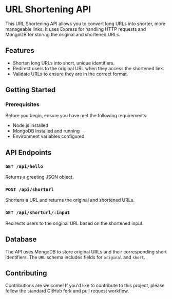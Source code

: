 # URL Shortening API
This URL Shortening API allows you to convert long URLs into shorter, more manageable links. It uses Express for handling HTTP requests and MongoDB for storing the original and shortened URLs.

## Features
- Shorten long URLs into short, unique identifiers.
- Redirect users to the original URL when they access the shortened link.
- Validate URLs to ensure they are in the correct format.

## Getting Started

### Prerequisites

Before you begin, ensure you have met the following requirements:

- Node.js installed
- MongoDB installed and running
- Environment variables configured

## API Endpoints

### `GET /api/hello`
Returns a greeting JSON object.

### `POST /api/shorturl`
Shortens a URL and returns the original and shortened URLs.

### `GET /api/shorturl/:input`
Redirects users to the original URL based on the shortened input.

## Database
The API uses MongoDB to store original URLs and their corresponding short identifiers. The `URL` schema includes fields for `original` and `short`.

## Contributing
Contributions are welcome! If you'd like to contribute to this project, please follow the standard GitHub fork and pull request workflow.
